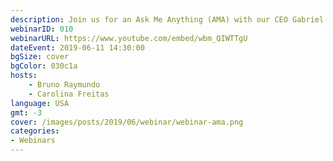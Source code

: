 ```yaml
---
description: Join us for an Ask Me Anything (AMA) with our CEO Gabriel Engel.  Gabriel will be answering your questions live and discussing current developments, product launches and much much more.
webinarID: 010
webinarURL: https://www.youtube.com/embed/wbm_QIWTTgU
dateEvent: 2019-06-11 14:30:00
bgSize: cover
bgColor: 030c1a
hosts:
    - Bruno Raymundo
    - Carolina Freitas
language: USA
gmt: -3
cover: /images/posts/2019/06/webinar/webinar-ama.png
categories:
- Webinars
---
```


